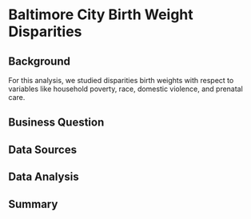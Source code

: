 # Baltimore City Birth Weight Disparities

## Background
For this analysis, we studied disparities birth weights with respect to variables like household poverty, race, domestic violence, and prenatal care.  

## Business Question


## Data Sources 
  

## Data Analysis
  

## Summary 


